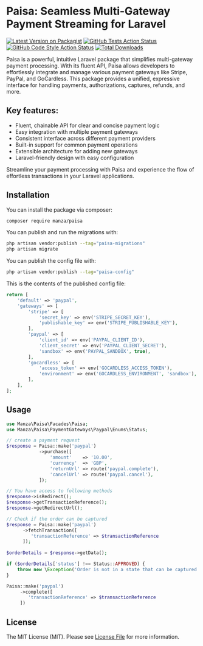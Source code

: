 # Paisa: Seamless Multi-Gateway Payment Streaming for Laravel

[![Latest Version on Packagist](https://img.shields.io/packagist/v/manza/paisa.svg?style=flat-square)](https://packagist.org/packages/manza/paisa)
[![GitHub Tests Action Status](https://img.shields.io/github/actions/workflow/status/manza/paisa/run-tests.yml?branch=main&label=tests&style=flat-square)](https://github.com/manza/paisa/actions?query=workflow%3Arun-tests+branch%3Amain)
[![GitHub Code Style Action Status](https://img.shields.io/github/actions/workflow/status/manza/paisa/fix-php-code-style-issues.yml?branch=main&label=code%20style&style=flat-square)](https://github.com/manza/paisa/actions?query=workflow%3A"Fix+PHP+code+style+issues"+branch%3Amain)
[![Total Downloads](https://img.shields.io/packagist/dt/manza/paisa.svg?style=flat-square)](https://packagist.org/packages/manza/paisa)

Paisa is a powerful, intuitive Laravel package that simplifies multi-gateway payment processing. With its fluent API, Paisa allows developers to effortlessly integrate and manage various payment gateways like Stripe, PayPal, and GoCardless. This package provides a unified, expressive interface for handling payments, authorizations, captures, refunds, and more.

## Key features:

- Fluent, chainable API for clear and concise payment logic
- Easy integration with multiple payment gateways
- Consistent interface across different payment providers
- Built-in support for common payment operations
- Extensible architecture for adding new gateways
- Laravel-friendly design with easy configuration

Streamline your payment processing with Paisa and experience the flow of effortless transactions in your Laravel applications.

## Installation

You can install the package via composer:

```bash
composer require manza/paisa
```

You can publish and run the migrations with:

```bash
php artisan vendor:publish --tag="paisa-migrations"
php artisan migrate
```

You can publish the config file with:

```bash
php artisan vendor:publish --tag="paisa-config"
```

This is the contents of the published config file:

```php
return [
    'default' => 'paypal',
    'gateways' => [
        'stripe' => [
            'secret_key' => env('STRIPE_SECRET_KEY'),
            'publishable_key' => env('STRIPE_PUBLISHABLE_KEY'),
        ],
        'paypal' => [
            'client_id' => env('PAYPAL_CLIENT_ID'),
            'client_secret' => env('PAYPAL_CLIENT_SECRET'),
            'sandbox' => env('PAYPAL_SANDBOX', true),
        ],
        'gocardless' => [
            'access_token' => env('GOCARDLESS_ACCESS_TOKEN'),
            'environment' => env('GOCARDLESS_ENVIRONMENT', 'sandbox'),
        ],
    ],
];
```

## Usage

```php
use Manza\Paisa\Facades\Paisa;
use Manza\Paisa\PaymentGateways\Paypal\Enums\Status;

// create a payment request
$response = Paisa::make('paypal')
            ->purchase([
                'amount'    => '10.00',
                'currency'  => 'GBP',
                'returnUrl' => route('paypal.complete'),
                'cancelUrl' => route('paypal.cancel'),
            ]);

// You have access to following methods
$response->isRedirect();
$response->getTransactionReference();
$response->getRedirectUrl();

// Check if the order can be captured
$response = Paisa::make('paypal')
      ->fetchTransaction([
         'transactionReference' => $transactionReference
      ]);
      
$orderDetails = $response->getData();

if ($orderDetails['status'] !== Status::APPROVED) {
    throw new \Exception('Order is not in a state that can be captured. Current state: ' . $orderDetails['status']);
}

Paisa::make('paypal')
     ->complete([
        'transactionReference' => $transactionReference
     ])

```

## License

The MIT License (MIT). Please see [License File](LICENSE.md) for more information.
